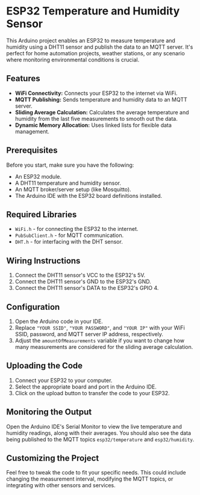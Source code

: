 
# ESP32 Temperature and Humidity Sensor

This Arduino project enables an ESP32 to measure temperature and humidity using a DHT11 sensor and publish the data to an MQTT server. It's perfect for home automation projects, weather stations, or any scenario where monitoring environmental conditions is crucial.

## Features

- **WiFi Connectivity:** Connects your ESP32 to the internet via WiFi.
- **MQTT Publishing:** Sends temperature and humidity data to an MQTT server.
- **Sliding Average Calculation:** Calculates the average temperature and humidity from the last five measurements to smooth out the data.
- **Dynamic Memory Allocation:** Uses linked lists for flexible data management.

## Prerequisites

Before you start, make sure you have the following:
- An ESP32 module.
- A DHT11 temperature and humidity sensor.
- An MQTT broker/server setup (like Mosquitto).
- The Arduino IDE with the ESP32 board definitions installed.

## Required Libraries

- `WiFi.h` - for connecting the ESP32 to the internet.
- `PubSubClient.h` - for MQTT communication.
- `DHT.h` - for interfacing with the DHT sensor.

## Wiring Instructions

1. Connect the DHT11 sensor's VCC to the ESP32's 5V.
2. Connect the DHT11 sensor's GND to the ESP32's GND.
3. Connect the DHT11 sensor's DATA to the ESP32's GPIO 4.

## Configuration

1. Open the Arduino code in your IDE.
2. Replace `"YOUR SSID"`, `"YOUR PASSWORD"`, and `"YOUR IP"` with your WiFi SSID, password, and MQTT server IP address, respectively.
3. Adjust the `amountOfMeasurements` variable if you want to change how many measurements are considered for the sliding average calculation.

## Uploading the Code

1. Connect your ESP32 to your computer.
2. Select the appropriate board and port in the Arduino IDE.
3. Click on the upload button to transfer the code to your ESP32.

## Monitoring the Output

Open the Arduino IDE's Serial Monitor to view the live temperature and humidity readings, along with their averages. You should also see the data being published to the MQTT topics `esp32/temperature` and `esp32/humidity`.

## Customizing the Project

Feel free to tweak the code to fit your specific needs. This could include changing the measurement interval, modifying the MQTT topics, or integrating with other sensors and services.

